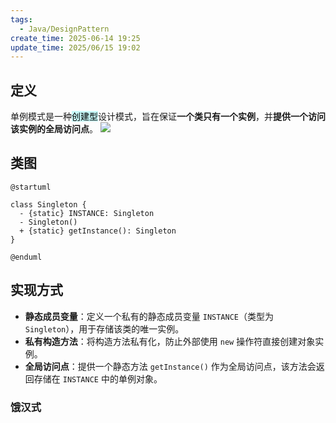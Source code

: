 ```yaml
---
tags:
  - Java/DesignPattern
create_time: 2025-06-14 19:25
update_time: 2025/06/15 19:02
---
```


## 定义

单例模式是一种<mark style="background: #ABF7F7A6;">创建型</mark>设计模式，旨在保证**一个类只有一个实例**，并**提供一个访问该实例的全局访问点**。
![](https://img.xiaorang.fun/202506142338281.png)

## 类图

```plantuml
@startuml

class Singleton {
  - {static} INSTANCE: Singleton
  - Singleton()
  + {static} getInstance(): Singleton
}

@enduml
```

## 实现方式

- **静态成员变量**：定义一个私有的静态成员变量 `INSTANCE`（类型为 `Singleton`），用于存储该类的唯一实例。
- **私有构造方法**：将构造方法私有化，防止外部使用 `new` 操作符直接创建对象实例。
- **全局访问点**：提供一个静态方法 `getInstance()` 作为全局访问点，该方法会返回存储在 `INSTANCE` 中的单例对象。

### 饿汉式
